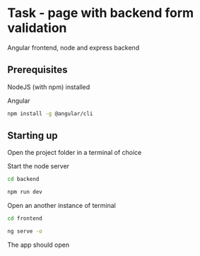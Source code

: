 # Task - page with backend form validation

Angular frontend, node and express backend

## Prerequisites

NodeJS (with npm) installed

Angular
```bash
npm install -g @angular/cli
```

## Starting up

Open the project folder in a terminal of choice

Start the node server
```bash
cd backend
```
```bash
npm run dev
```
Open an another instance of terminal
```bash
cd frontend
```
```bash
ng serve -o
```
The app should open